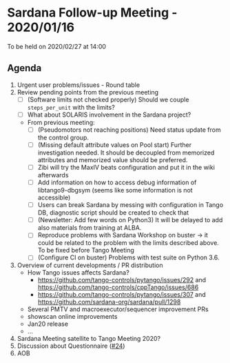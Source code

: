 # Sardana Follow-up Meeting - 2020/01/16

To be held on 2020/02/27 at 14:00

## Agenda

1. Urgent user problems/issues - Round table
2. Review pending points from the previous meeting
    - [ ] (Software limits not checked properly) Should we couple `steps_per_unit` with the limits?
    - [ ] What about SOLARIS involvement in the Sardana project?
    - From previous meeting:
        - [ ] (Pseudomotors not reaching positions) Need status update from the control group.
        - [ ] (Missing default attribute values on Pool start) Further investigation needed. It should be decoupled from memorized attributes and memorized value should be preferred.
        - [ ] Zibi will try the MaxIV beats configuration and put it in the wiki afterwards
        - [ ] Add information on how to access debug information of libtango9-dbgsym (seems like some information is not accessible)
        - [ ] Users can break Sardana by messing with configuration in Tango DB, diagnostic script should be created to check that
        - [ ] (Newsletter: Add few words on Python3) It will be delayed to add also materials from training at ALBA.
        - [ ] Reproduce problems with Sardana Workshop on buster -> it could be related to the problem with the limits
            described above. To be fixed before Tango Meeting
        - [ ] (Configure CI on buster) Problems with test suite on Python 3.6.
3. Overview of current developments / PR distribution
    * How Tango issues affects Sardana?
        * https://github.com/tango-controls/pytango/issues/292 and https://github.com/tango-controls/cppTango/issues/686
        * https://github.com/tango-controls/pytango/issues/307 and https://github.com/sardana-org/sardana/pull/1298
    * Several PMTV and macroexecutor/sequencer improvement PRs
    * showscan online improvements
    * Jan20 release
    * ...
4. Sardana Meeting satellite to Tango Meeting 2020?
5. Discussion about Questionnaire ([#24](https://github.com/sardana-org/sardana-followup/issues/24))
6. AOB
